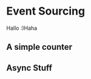 # Event Sourcing
Hallo :)Haha 


## A simple counter

<script>
  var counter = 0
  var view = <div click={(evt) => view.textContent = counter++}>{counter}</div>
  view
</script>


## Async Stuff

<script>

import CoolView from "./coolview.js"

var url = "https://lively-kernel.org/lively4/lively4-eventsourcing/demos/swd21/event-sourcing/list.txt";

CoolView.render(url)

</script>